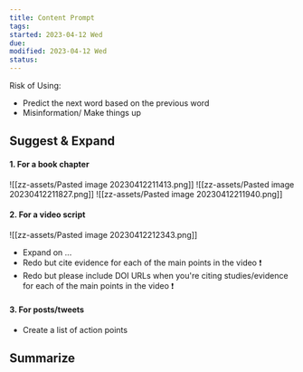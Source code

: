 ```yaml
---
title: Content Prompt
tags:
started: 2023-04-12 Wed
due:
modified: 2023-04-12 Wed
status:
---
```

Risk of Using:
- Predict the next word based on the previous word
- Misinformation/ Make things up
## Suggest & Expand
#### 1. For a book chapter
![[zz-assets/Pasted image 20230412211413.png]]
![[zz-assets/Pasted image 20230412211827.png]]
![[zz-assets/Pasted image 20230412211940.png]]
#### 2. For a video script
![[zz-assets/Pasted image 20230412212343.png]]

- Expand on ...
- Redo but cite evidence for each of the main points in the video ❗
- Redo but please include DOI URLs when you're citing studies/evidence for each of the main points in the video ❗
#### 3. For posts/tweets
- Create a list of action points
## Summarize
